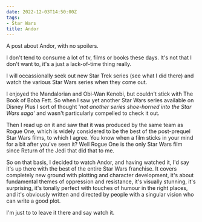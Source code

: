 ```yaml
---
date: 2022-12-03T14:50:00Z
tags:
- Star Wars
title: Andor
---
```


A post about Andor, with no spoilers.

I don't tend to consume a lot of tv, films or books these days. It's not that I don't want to, it's a just a lack-of-time thing really. 

I will occassionally seek out new Star Trek series (see what I did there) and watch the various Star Wars series when they come out. 

I enjoyed the Mandalorian and Obi-Wan Kenobi, but couldn't stick with The Book of Boba Fett. So when I saw yet another Star Wars series available on Disney Plus I sort of thought '*not another series shoe-horned into the Star Wars saga*' and wasn't particularly compelled to check it out. 

Then I read up on it and saw that it was produced by the same team as Rogue One, which is widely considered to be the best of the post-prequel Star Wars films, to which I agree. You know when a film sticks in your mind for a bit after you've seen it? Well Rogue One is the only Star Wars film since Return of the Jedi that did that to me.   

So on that basis, I decided to watch Andor, and having watched it, I'd say it's up there with the best of the entire Star Wars franchise. It covers completely new ground with plotting and character development, it's about fundamental themes of oppression and resistance, it's visually stunning, it's surprising, it's tonally perfect with touches of humour in the right places, and it's obviously written and directed by people with a singular vision who can write a good plot.

I'm just to to leave it there and say watch it.